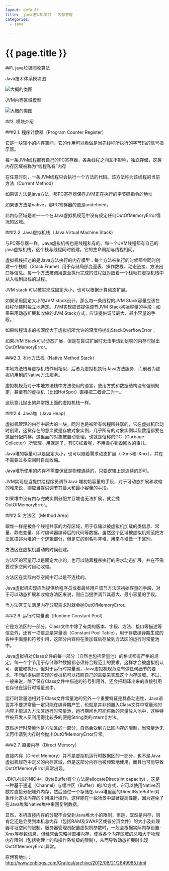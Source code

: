 ```yaml
---
layout: default
title:  java虚拟机学习 - 内存管理
categories:
  - java

---
```

# {{ page.title }}

##1. java垃圾回收算法

Java技术体系模块图

![大概的类图](/blog/image/java-gc6.jpg)

JVM内存区域模型

![大概的类图](/blog/image/java-gc7.jpg)


##2. 模块介绍

###2.1. 程序计数器（Program Counter Register）

它是一块较小的内存空间，它的作用可以看做是当先线程所执行的字节码的信号指示器。

每一条JVM线程都有自己的PC寄存器，各条线程之间互不影响，独立存储，这类内存区域被称为“线程私有”内存

在任意时刻，一条JVM线程只会执行一个方法的代码。该方法称为该线程的当前方法（Current Method）

如果该方法是java方法，那PC寄存器保存JVM正在执行的字节码指令的地址

如果该方法是native，那PC寄存器的值是undefined。

此内存区域是唯一一个在Java虚拟机规范中没有规定任何OutOfMemoryError情况的区域。

###2.2. Java虚拟机栈（Java Virtual Machine Stack）

与PC寄存器一样，Java虚拟机栈也是线程私有的。每一个JVM线程都有自己的java虚拟机栈，这个栈与线程同时创建，它的生命周期与线程相同。

虚拟机栈描述的是Java方法执行的内存模型：每个方法被执行的时候都会同时创建一个栈帧（Stack Frame）用于存储局部变量表、操作数栈、动态链接、方法出口等信息。每一个方法被调用直至执行完成的过程就对应着一个栈帧在虚拟机栈中从入栈到出栈的过程。

JVM stack 可以被实现成固定大小，也可以根据计算动态扩展。

如果采用固定大小的JVM stack设计，那么每一条线程的JVM Stack容量应该在线程创建时独立地选定。JVM实现应该提供调节JVM Stack初始容量的手段；如果采用动态扩展和收缩的JVM Stack方式，应该提供调节最大、最小容量的手段。

如果线程请求的栈深度大于虚拟机所允许的深度将抛出StackOverflowError；

如果JVM Stack可以动态扩展，但是在尝试扩展时无法申请到足够的内存时抛出OutOfMemoryError。

###2.3. 本地方法栈（Native Method Stack）

本地方法栈与虚拟机栈作用相似，后者为虚拟机执行Java方法服务，而前者为虚拟机用到的Native方法服务。

虚拟机规范对于本地方法栈中方法使用的语言，使用方式和数据结构没有强制规定，甚至有的虚拟机（比如HotSpot）直接把二者合二为一。

这玩意儿抛出的异常跟上面的虚拟机栈一样。

###2.4. Java堆（Java Heap）

虚拟机管理的内存中最大的一块，同时也是被所有线程所共享的，它在虚拟机启动时创建，这货存在的意义就是存放对象实例，几乎所有的对象实例以及数组都要在这里分配内存。这里面的对象被自动管理，也就是俗称的GC（Garbage Collector）所管理。用就是了，有GC扛着呢，不用操心销毁回收的事儿。

Java堆的容量可以是固定大小，也可以随着需求动态扩展（-Xms和-Xmx），并在不需要过多空间时自动收缩。

Java堆所使用的内存不需要保证是物理连续的，只要逻辑上是连续的即可。

JVM实现应当提供给程序员调节Java 堆初始容量的手段，对于可动态扩展和收缩的堆来说，则应当提供调节其最大和最小容量的手段。

如果堆中没有内存完成实例分配并且堆也无法扩展，就会抛OutOfMemoryError。

###2.5. 方法区（Method Area）

跟堆一样是被各个线程共享的内存区域，用于存储以被虚拟机加载的类信息、常量、静态变量、即时编译器编译后的代码等数据。虽然这个区域被虚拟机规范把方法区描述为堆的一个逻辑部分，但是它的别名叫非堆，用来与堆做一下区别。

方法区在虚拟机启动的时候创建。

方法区的容量可以是固定大小的，也可以随着程序执行的需求动态扩展，并在不需要过多空间时自动收缩。

方法区在实际内存空间中可以是不连续的。

Java虚拟机实现应当提供给程序员或者最终用户调节方法区初始容量的手段，对于可以动态扩展和收缩方法区来说，则应当提供调节其最大、最小容量的手段。

当方法区无法满足内存分配需求时就会抛OutOfMemoryError。

###2.6. 运行时常量池（Runtime Constant Pool）

它是方法区的一部分。Class文件中除了有类的版本、字段、方法、接口等描述等信息外，还有一项信息是常量池（Constant Pool Table），用于存放编译期生成的各种字面量和符号引用，这部分内容将在类加载后存放到方法区的运行时常量池中。

Java虚拟机对Class文件的每一部分（自然也包括常量池）的格式都有严格的规定，每一个字节用于存储哪种数据都必须符合规范上的要求，这样才会被虚拟机认可、装载和执行。但对于运行时常量池，Java虚拟机规范没有做任何细节的要求，不同的提供商实现的虚拟机可以按照自己的需要来实现这个内存区域。不过，一般来说，除了保存Class文件中描述的符号引用外，还会把翻译出来的直接引用也存储在运行时常量池中。

运行时常量池相对于Class文件常量池的另外一个重要特征是具备动态性，Java语言并不要求常量一定只能在编译期产生，也就是并非预置入Class文件中常量池的内容才能进入方法区运行时常量池，运行期间也可能将新的常量放入池中，这种特性被开发人员利用得比较多的便是String类的intern()方法。

既然运行时常量池是方法区的一部分，自然会受到方法区内存的限制，当常量池无法再申请到内存时会抛出OutOfMemoryError异常。

###2.7. 直接内存（Direct Memory）

直接内存（Direct Memory）并不是虚拟机运行时数据区的一部分，也不是Java虚拟机规范中定义的内存区域，但是这部分内存也被频繁地使用，而且也可能导致OutOfMemoryError异常出现。

JDK1.4加的NIO中，ByteBuffer有个方法是allocateDirect(int capacity) ，这是一种基于通道（Channel）与缓冲区（Buffer）的I/O方式，它可以使用Native函数库直接分配堆外内存，然后通过一个存储在Java堆里面的DirectByteBuffer对象作为这块内存的引用进行操作。这样能在一些场景中显著提高性能，因为避免了在Java堆和Native堆中来回复制数据。

显然，本机直接内存的分配不会受到Java堆大小的限制，但是，既然是内存，则肯定还是会受到本机总内存（包括RAM及SWAP区或者分页文件）的大小及处理器寻址空间的限制。服务器管理员配置虚拟机参数时，一般会根据实际内存设置-Xmx等参数信息，但经常会忽略掉直接内存，使得各个内存区域的总和大于物理内存限制（包括物理上的和操作系统级的限制），从而导致动态扩展时出现OutOfMemoryError异常。

原博客地址：http://www.cnblogs.com/Cratical/archive/2012/08/21/2649985.html

